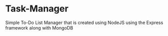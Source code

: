 # Task-Manager
Simple To-Do List Manager that is created using NodeJS using the Express framework along with MongoDB
